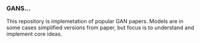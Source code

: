 ### GANS...

This repository is implemetation of popular GAN papers. Models are in some cases simplified versions from paper, but 
focus is to understand and implement core ideas.